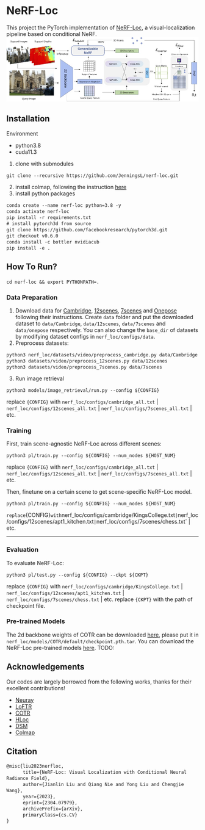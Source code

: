 # NeRF-Loc


This project the PyTorch implementation of [NeRF-Loc](https://arxiv.org/abs/2304.07979), a visual-localization pipeline based on conditional NeRF.
![overview](./imgs/overview.jpg)

## Installation
Environment 
+ python3.8
+ cuda11.3

1. clone with submodules
```
git clone --recursive https://github.com/JenningsL/nerf-loc.git
```
2. install colmap, following the instruction [here](https://colmap.github.io/install.html)
3. install python packages

```
conda create --name nerf-loc python=3.8 -y
conda activate nerf-loc
pip install -r requirements.txt
# install pytorch3d from source
git clone https://github.com/facebookresearch/pytorch3d.git
git checkout v0.6.0
conda install -c bottler nvidiacub
pip install -e .
```

## How To Run?

`cd nerf-loc && export PYTHONPATH=.`
### Data Preparation

1. Download data for [Cambridge](https://github.com/vislearn/dsacstar#cambridge-landmarks), [12scenes](https://github.com/vislearn/dsacstar#12scenes), [7scenes](https://github.com/vislearn/dsacstar#7scenes) and [Onepose](https://github.com/zju3dv/OnePose) following their instructions. Create `data` folder and put the downloaded dataset to `data/Cambridge`, `data/12scenes`, `data/7scenes` and `data/onepose` respectively. You can also change the `base_dir` of datasets by modifying dataset configs in `nerf_loc/configs/data`.
2. Preprocess datasets: 

```
python3 nerf_loc/datasets/video/preprocess_cambridge.py data/Cambridge
python3 datasets/video/preprocess_12scenes.py data/12scenes
python3 datasets/video/preprocess_7scenes.py data/7scenes
```

3. Run image retrieval

```
python3 models/image_retrieval/run.py --config ${CONFIG}
```
replace `{CONFIG}` with `nerf_loc/configs/cambridge_all.txt` | `nerf_loc/configs/12scenes_all.txt` | `nerf_loc/configs/7scenes_all.txt` | etc.

### Training

First, train scene-agnostic NeRF-Loc across different scenes: 

```
python3 pl/train.py --config ${CONFIG} --num_nodes ${HOST_NUM}
```

replace `{CONFIG}` with `nerf_loc/configs/cambridge_all.txt` | `nerf_loc/configs/12scenes_all.txt` | `nerf_loc/configs/7scenes_all.txt` | etc.

Then, finetune on a certain scene to get scene-specific NeRF-Loc model.

```
python3 pl/train.py --config ${CONFIG} --num_nodes ${HOST_NUM}
```
`
replace `{CONFIG}` with `nerf_loc/configs/cambridge/KingsCollege.txt` | `nerf_loc/configs/12scenes/apt1_kitchen.txt` | `nerf_loc/configs/7scenes/chess.txt` | etc.

---

### Evaluation

To evaluate NeRF-Loc: 

```
python3 pl/test.py --config ${CONFIG} --ckpt ${CKPT}
```

replace `{CONFIG}` with `nerf_loc/configs/cambridge/KingsCollege.txt` | `nerf_loc/configs/12scenes/apt1_kitchen.txt` | `nerf_loc/configs/7scenes/chess.txt` | etc.
replace `{CKPT}` with the path of checkpoint file.


### Pre-trained Models
The 2d backbone weights of COTR can be downloaded [here](https://www.cs.ubc.ca/research/kmyi_data/files/2021/cotr/default.zip), please put it in `nerf_loc/models/COTR/default/checkpoint.pth.tar`.
You can download the NeRF-Loc pre-trained models [here](). TODO:

## Acknowledgements
Our codes are largely borrowed from the following works, thanks for their excellent contributions!
+ [Neuray](https://github.com/liuyuan-pal/NeuRay) 
+ [LoFTR](https://github.com/zju3dv/LoFTR) 
+ [COTR](https://github.com/ubc-vision/COTR)
+ [HLoc](https://github.com/cvg/Hierarchical-Localization)
+ [DSM](https://github.com/Tangshitao/Dense-Scene-Matching)
+ [Colmap](https://github.com/colmap/colmap)

## Citation
```
@misc{liu2023nerfloc,
      title={NeRF-Loc: Visual Localization with Conditional Neural Radiance Field}, 
      author={Jianlin Liu and Qiang Nie and Yong Liu and Chengjie Wang},
      year={2023},
      eprint={2304.07979},
      archivePrefix={arXiv},
      primaryClass={cs.CV}
}
```
